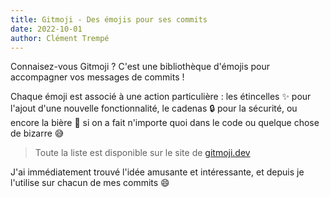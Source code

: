 ```yaml
---
title: Gitmoji - Des émojis pour ses commits
date: 2022-10-01
author: Clément Trempé
---
```


Connaisez-vous Gitmoji ? C'est une bibliothèque d'émojis pour accompagner vos messages de commits !

Chaque émoji est associé à une action particulière : les étincelles ✨ pour l'ajout d'une nouvelle fonctionnalité, le cadenas 🔒️ pour la sécurité, ou encore la bière 🍻 si on a fait n'importe quoi dans le code ou quelque chose de bizarre 😅

> Toute la liste est disponible sur le site de [gitmoji.dev](https://gitmoji.dev/)

J'ai immédiatement trouvé l'idée amusante et intéressante, et depuis je l'utilise sur chacun de mes commits 😄